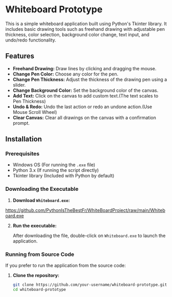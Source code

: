 # Whiteboard Prototype

This is a simple whiteboard application built using Python's Tkinter library. It includes basic drawing tools such as freehand drawing with adjustable pen thickness, color selection, background color change, text input, and undo/redo functionality.

## Features

- **Freehand Drawing:** Draw lines by clicking and dragging the mouse.
- **Change Pen Color:** Choose any color for the pen.
- **Change Pen Thickness:** Adjust the thickness of the drawing pen using a slider.
- **Change Background Color:** Set the background color of the canvas.
- **Add Text:** Click on the canvas to add custom text.(The text scales to Pen Thickness)
- **Undo & Redo:** Undo the last action or redo an undone action.(Use Mouse Scroll Wheel)
- **Clear Canvas:** Clear all drawings on the canvas with a confirmation prompt.

## Installation

### Prerequisites

- Windows OS (For running the `.exe` file)
- Python 3.x (If running the script directly)
- Tkinter library (Included with Python by default)

### Downloading the Executable

1. **Download `Whiteboard.exe`:**

https://github.com/PythonIsTheBestFr/WhiteBoardProject/raw/main/Whiteboard.exe

2. **Run the executable:**

   After downloading the file, double-click on `Whiteboard.exe` to launch the application.

### Running from Source Code

If you prefer to run the application from the source code:

1. **Clone the repository:**

   ```bash
   git clone https://github.com/your-username/whiteboard-prototype.git
   cd whiteboard-prototype
